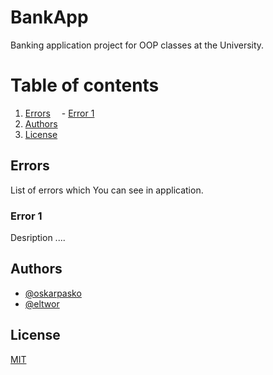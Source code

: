 # BankApp
Banking application project for OOP classes at the University.

# Table of contents
1. [Errors](#Errors)
&emsp;- [Error 1](#Error-1)
2. [Authors](#Authors)
2. [License](#License)

## Errors
List of errors which You can see in application.

### Error 1
Desription ....

## Authors

- [@oskarpasko](https://www.github.com/oskarpasko)
- [@eltwor](https://www.github.com/eltwor)

## License

[MIT](https://choosealicense.com/licenses/mit/)
